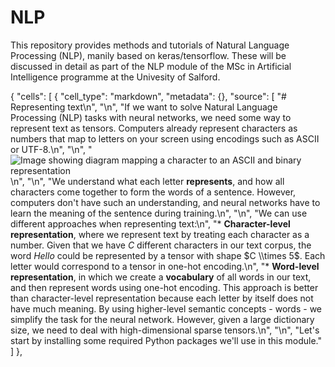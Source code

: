 # NLP
This repository provides methods and tutorials of Natural Language Processing (NLP), manily based on keras/tensorflow. These will be discussed in detail as part of the NLP module of the MSc in Artificial Intelligence programme at the Univesity of Salford. 

{
  "cells": [
    {
      "cell_type": "markdown",
      "metadata": {},
      "source": [
        "# Representing text\n",
        "\n",
        "If we want to solve Natural Language Processing (NLP) tasks with neural networks, we need some way to represent text as tensors. Computers already represent characters as numbers that map to letters on your screen using encodings such as ASCII or UTF-8.\n",
        "\n",
        "![Image showing diagram mapping a character to an ASCII and binary representation](https://learn.microsoft.com/en-gb/training/modules/intro-natural-language-processing-tensorflow/notebooks/images/ascii-character-map.png)\n",
        "\n",
        "We understand what each letter **represents**, and how all characters come together to form the words of a sentence. However, computers don't have such an understanding, and neural networks have to learn the meaning of the sentence during training.\n",
        "\n",
        "We can use different approaches when representing text:\n",
        "* **Character-level representation**, where we represent text by treating each character as a number. Given that we have $C$ different characters in our text corpus, the word *Hello* could be represented by a tensor with shape $C \\times 5$. Each letter would correspond to a tensor in one-hot encoding.\n",
        "* **Word-level representation**, in which we create a **vocabulary** of all words in our text, and then represent words using one-hot encoding. This approach is better than character-level representation because each letter by itself does not have much meaning. By using higher-level semantic concepts - words - we simplify the task for the neural network. However, given a large dictionary size, we need to deal with high-dimensional sparse tensors.\n",
        "\n",
        "Let's start by installing some required Python packages we'll use in this module."
      ]
    },
